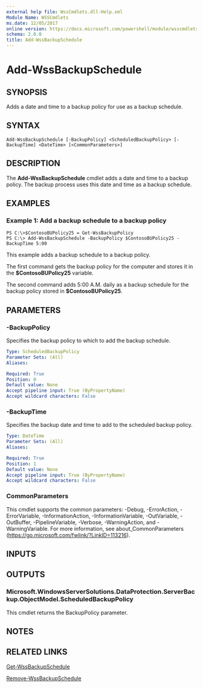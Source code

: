 ```yaml
---
external help file: WssCmdlets.dll-Help.xml
Module Name: WSSCmdlets
ms.date: 12/05/2017
online version: https://docs.microsoft.com/powershell/module/wsscmdlets/add-wssbackupschedule?view=windowsserver2012r2-ps&wt.mc_id=ps-gethelp
schema: 2.0.0
title: Add-WssBackupSchedule
---
```


# Add-WssBackupSchedule

## SYNOPSIS
Adds a date and time to a backup policy for use as a backup schedule.

## SYNTAX

```
Add-WssBackupSchedule [-BackupPolicy] <ScheduledBackupPolicy> [-BackupTime] <DateTime> [<CommonParameters>]
```

## DESCRIPTION
The **Add-WssBackupSchedule** cmdlet adds a date and time to a backup policy.
The backup process uses this date and time as a backup schedule.

## EXAMPLES

### Example 1: Add a backup schedule to a backup policy
```
PS C:\>$ContosoBUPolicy25 = Get-WssBackupPolicy
PS C:\> Add-WssBackupSchedule -BackupPolicy $ContosoBUPolicy25 -BackupTime 5:00
```

This example adds a backup schedule to a backup policy.

The first command gets the backup policy for the computer and stores it in the **$ContosoBUPolicy25** variable.

The second command adds 5:00 A.M.
daily as a backup schedule for the backup policy stored in **$ContosoBUPolicy25**.

## PARAMETERS

### -BackupPolicy
Specifies the backup policy to which to add the backup schedule.

```yaml
Type: ScheduledBackupPolicy
Parameter Sets: (All)
Aliases: 

Required: True
Position: 0
Default value: None
Accept pipeline input: True (ByPropertyName)
Accept wildcard characters: False
```

### -BackupTime
Specifies the backup date and time to add to the scheduled backup policy.

```yaml
Type: DateTime
Parameter Sets: (All)
Aliases: 

Required: True
Position: 1
Default value: None
Accept pipeline input: True (ByPropertyName)
Accept wildcard characters: False
```

### CommonParameters
This cmdlet supports the common parameters: -Debug, -ErrorAction, -ErrorVariable, -InformationAction, -InformationVariable, -OutVariable, -OutBuffer, -PipelineVariable, -Verbose, -WarningAction, and -WarningVariable. For more information, see about_CommonParameters (https://go.microsoft.com/fwlink/?LinkID=113216).

## INPUTS

## OUTPUTS

### Microsoft.WindowsServerSolutions.DataProtection.ServerBackup.ObjectModel.ScheduledBackupPolicy
This cmdlet returns the BackupPolicy parameter.

## NOTES

## RELATED LINKS

[Get-WssBackupSchedule](./Get-WssBackupSchedule.md)

[Remove-WssBackupSchedule](./Remove-WssBackupSchedule.md)

